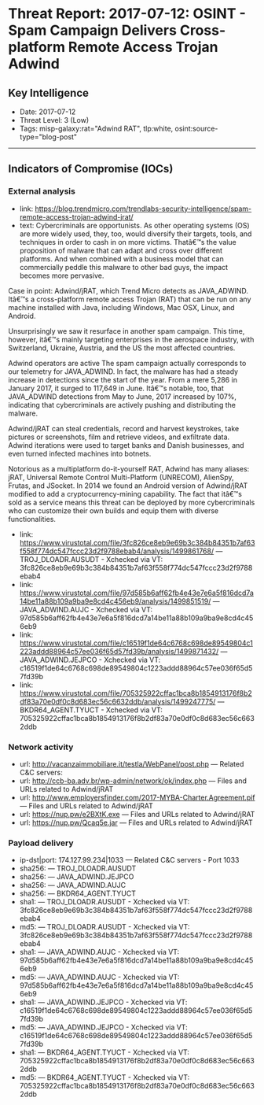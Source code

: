 # Threat Report: 2017-07-12: OSINT - Spam Campaign Delivers Cross-platform Remote Access Trojan Adwind


## Key Intelligence
* Date: 2017-07-12
* Threat Level: 3 (Low)
* Tags: misp-galaxy:rat="Adwind RAT", tlp:white, osint:source-type="blog-post"

---

## Indicators of Compromise (IOCs)
### External analysis
* link: https://blog.trendmicro.com/trendlabs-security-intelligence/spam-remote-access-trojan-adwind-jrat/
* text: Cybercriminals are opportunists. As other operating systems (OS) are more widely used, they, too, would diversify their targets, tools, and techniques in order to cash in on more victims. Thatâ€™s the value proposition of malware that can adapt and cross over different platforms. And when combined with a business model that can commercially peddle this malware to other bad guys, the impact becomes more pervasive.

Case in point: Adwind/jRAT, which Trend Micro detects as JAVA_ADWIND. Itâ€™s a cross-platform remote access Trojan (RAT) that can be run on any machine installed with Java, including Windows, Mac OSX, Linux, and Android.

Unsurprisingly we saw it resurface in another spam campaign. This time, however, itâ€™s mainly targeting enterprises in the aerospace industry, with Switzerland, Ukraine, Austria, and the US the most affected countries.

Adwind operators are active
The spam campaign actually corresponds to our telemetry for JAVA_ADWIND. In fact, the malware has had a steady increase in detections since the start of the year. From a mere 5,286 in January 2017, it surged to 117,649 in June. Itâ€™s notable, too, that JAVA_ADWIND detections from May to June, 2017 increased by 107%, indicating that cybercriminals are actively pushing and distributing the malware.

Adwind/jRAT can steal credentials, record and harvest keystrokes, take pictures or screenshots, film and retrieve videos, and exfiltrate data. Adwind iterations were used to target banks and Danish businesses, and even turned infected machines into botnets.

Notorious as a multiplatform do-it-yourself RAT, Adwind has many aliases: jRAT, Universal Remote Control Multi-Platform (UNRECOM), AlienSpy, Frutas, and JSocket. In 2014 we found an Android version of Adwind/jRAT modified to add a cryptocurrency-mining capability. The fact that itâ€™s sold as a service means this threat can be deployed by more cybercriminals who can customize their own builds and equip them with diverse functionalities.
* link: https://www.virustotal.com/file/3fc826ce8eb9e69b3c384b84351b7af63f558f774dc547fccc23d2f9788ebab4/analysis/1499861768/ — TROJ_DLOADR.AUSUDT - Xchecked via VT: 3fc826ce8eb9e69b3c384b84351b7af63f558f774dc547fccc23d2f9788ebab4
* link: https://www.virustotal.com/file/97d585b6aff62fb4e43e7e6a5f816dcd7a14be11a88b109a9ba9e8cd4c456eb9/analysis/1499851519/ — JAVA_ADWIND.AUJC - Xchecked via VT: 97d585b6aff62fb4e43e7e6a5f816dcd7a14be11a88b109a9ba9e8cd4c456eb9
* link: https://www.virustotal.com/file/c16519f1de64c6768c698de89549804c1223addd88964c57ee036f65d57fd39b/analysis/1499871432/ — JAVA_ADWIND.JEJPCO - Xchecked via VT: c16519f1de64c6768c698de89549804c1223addd88964c57ee036f65d57fd39b
* link: https://www.virustotal.com/file/705325922cffac1bca8b1854913176f8b2df83a70e0df0c8d683ec56c6632ddb/analysis/1499247775/ — BKDR64_AGENT.TYUCT - Xchecked via VT: 705325922cffac1bca8b1854913176f8b2df83a70e0df0c8d683ec56c6632ddb

### Network activity
* url: http://vacanzaimmobiliare.it/testla/WebPanel/post.php — Related C&C servers:
* url: http://ccb-ba.adv.br/wp-admin/network/ok/index.php — Files and URLs related to Adwind/jRAT
* url: http://www.employersfinder.com/2017-MYBA-Charter.Agreement.pif — Files and URLs related to Adwind/jRAT
* url: https://nup.pw/e2BXtK.exe — Files and URLs related to Adwind/jRAT
* url: https://nup.pw/Qcaq5e.jar — Files and URLs related to Adwind/jRAT

### Payload delivery
* ip-dst|port: 174.127.99.234|1033 — Related C&C servers - Port 1033
* sha256: <sha256> — TROJ_DLOADR.AUSUDT
* sha256: <sha256> — JAVA_ADWIND.JEJPCO
* sha256: <sha256> — JAVA_ADWIND.AUJC
* sha256: <sha256> — BKDR64_AGENT.TYUCT
* sha1: <sha1> — TROJ_DLOADR.AUSUDT - Xchecked via VT: 3fc826ce8eb9e69b3c384b84351b7af63f558f774dc547fccc23d2f9788ebab4
* md5: <md5> — TROJ_DLOADR.AUSUDT - Xchecked via VT: 3fc826ce8eb9e69b3c384b84351b7af63f558f774dc547fccc23d2f9788ebab4
* sha1: <sha1> — JAVA_ADWIND.AUJC - Xchecked via VT: 97d585b6aff62fb4e43e7e6a5f816dcd7a14be11a88b109a9ba9e8cd4c456eb9
* md5: <md5> — JAVA_ADWIND.AUJC - Xchecked via VT: 97d585b6aff62fb4e43e7e6a5f816dcd7a14be11a88b109a9ba9e8cd4c456eb9
* sha1: <sha1> — JAVA_ADWIND.JEJPCO - Xchecked via VT: c16519f1de64c6768c698de89549804c1223addd88964c57ee036f65d57fd39b
* md5: <md5> — JAVA_ADWIND.JEJPCO - Xchecked via VT: c16519f1de64c6768c698de89549804c1223addd88964c57ee036f65d57fd39b
* sha1: <sha1> — BKDR64_AGENT.TYUCT - Xchecked via VT: 705325922cffac1bca8b1854913176f8b2df83a70e0df0c8d683ec56c6632ddb
* md5: <md5> — BKDR64_AGENT.TYUCT - Xchecked via VT: 705325922cffac1bca8b1854913176f8b2df83a70e0df0c8d683ec56c6632ddb
